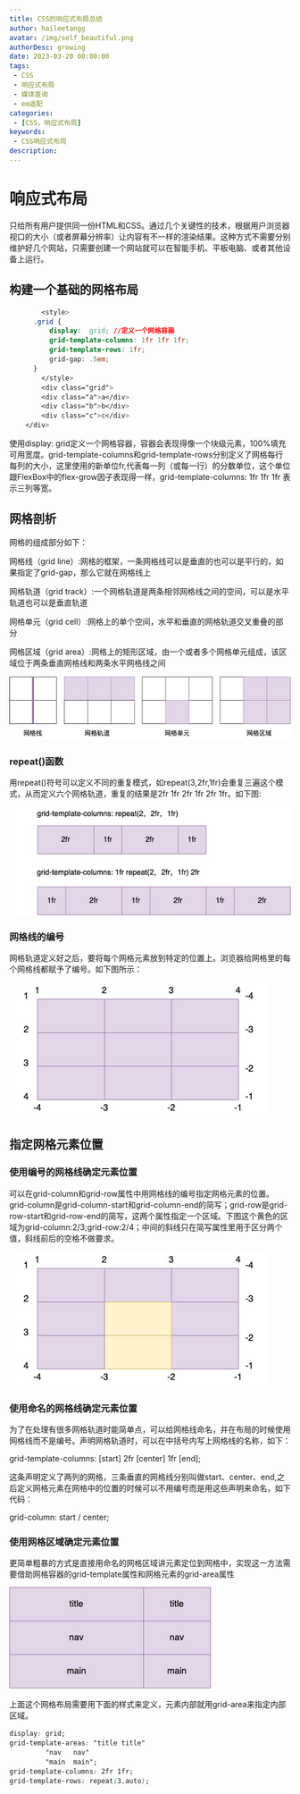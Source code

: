 ```yaml
---
title: CSS的响应式布局总结
author: haileetangg
avatar: /img/self_beautiful.png
authorDesc: growing
date: 2023-03-20 00:00:00
tags: 
 - CSS
 - 响应式布局
 - 媒体查询
 - em适配
categories:
 - [CSS，响应式布局]
keywords:
 - CSS响应式布局
description:
---
```


# 响应式布局

只给所有用户提供同一份HTML和CSS。通过几个关键性的技术，根据用户浏览器视口的大小（或者屏幕分辨率）让内容有不一样的渲染结果。这种方式不需要分别维护好几个网站，只需要创建一个网站就可以在智能手机、平板电脑、或者其他设备上运行。

## 构建一个基础的网格布局

```css
		<style>
      .grid {
          display:  grid; //定义一个网格容器
          grid-template-columns: 1fr 1fr 1fr;
          grid-template-rows: 1fr;
          grid-gap: .5em;
      }
		</style>
		<div class="grid">
        <div class="a">a</div>
        <div class="b">b</div>
        <div class="c">c</div>
    </div>
```

使用display: grid定义一个网格容器，容器会表现得像一个块级元素，100%填充可用宽度。grid-template-columns和grid-template-rows分别定义了网格每行每列的大小，这里使用的新单位fr,代表每一列（或每一行）的分数单位，这个单位跟FlexBox中的flex-grow因子表现得一样，grid-template-columns: 1fr 1fr 1fr 表示三列等宽。

## 网格剖析

网格的组成部分如下：

网格线（grid line）:网格的框架，一条网格线可以是垂直的也可以是平行的，如果指定了grid-gap，那么它就在网格线上

网格轨道（grid track）:一个网格轨道是两条相邻网格线之间的空间，可以是水平轨道也可以是垂直轨道

网格单元（grid cell）:网格上的单个空间，水平和垂直的网格轨道交叉重叠的部分

网格区域（grid area）:网格上的矩形区域，由一个或者多个网格单元组成，该区域位于两条垂直网格线和两条水平网格线之间

![css-display-grid-基础网格-2023-03网格的组成部分](../img/CSS/css-display-grid-基础网格-2023-03网格的组成部分.jpg)

###  repeat()函数

用repeat()符号可以定义不同的重复模式，如repeat(3,2fr,1fr)会重复三遍这个模式，从而定义六个网格轨道，重复的结果是2fr 1fr 2fr 1fr 2fr 1fr。如下图:

![css-display-grid-基础网格-2023-03使用repeat()方法定义重复模式](../img/CSS/css-display-grid-基础网格-2023-03使用repeat()方法定义重复模式.jpg)

### 网格线的编号

网格轨道定义好之后，要将每个网格元素放到特定的位置上。浏览器给网格里的每个网格线都赋予了编号。如下图所示：

![css-display-grid-基础网格-2023-03网格线编号](../img/CSS/css-display-grid-基础网格-2023-03网格线编号.jpg)

## 指定网格元素位置

### 使用编号的网格线确定元素位置

可以在grid-column和grid-row属性中用网格线的编号指定网格元素的位置。grid-column是grid-column-start和grid-column-end的简写；grid-row是grid-row-start和grid-row-end的简写，这两个属性指定一个区域。下图这个黄色的区域为grid-column:2/3;grid-row:2/4；中间的斜线只在简写属性里用于区分两个值，斜线前后的空格不做要求。

![css-display-grid-基础网格-2023-03网格线编号例子](../img/CSS/css-display-grid-基础网格-2023-03网格线编号例子.jpg)

### 使用命名的网格线确定元素位置

为了在处理有很多网格轨道时能简单点，可以给网格线命名，并在布局的时候使用网格线而不是编号。声明网格轨道时，可以在中括号内写上网格线的名称，如下：

grid-template-columns: [start]  2fr  [center] 1fr [end];

这条声明定义了两列的网格，三条垂直的网格线分别叫做start、center、end,之后定义网格元素在网格中的位置的时候可以不用编号而是用这些声明来命名，如下代码：

grid-column: start / center;

### 使用网格区域确定元素位置

更简单粗暴的方式是直接用命名的网格区域讲元素定位到网格中，实现这一方法需要借助网格容器的grid-template属性和网格元素的grid-area属性

![css-display-grid-基础网格-2023-03网格区域](../img/CSS/css-display-grid-基础网格-2023-03网格区域.jpg)

上面这个网格布局需要用下面的样式来定义，元素内部就用grid-area来指定内部区域。

```css
display: grid;
grid-template-areas: "title title"
		 "nav   nav"
		 "main  main";
grid-template-columns: 2fr 1fr;
grid-template-rows: repeat(3,auto);
```

